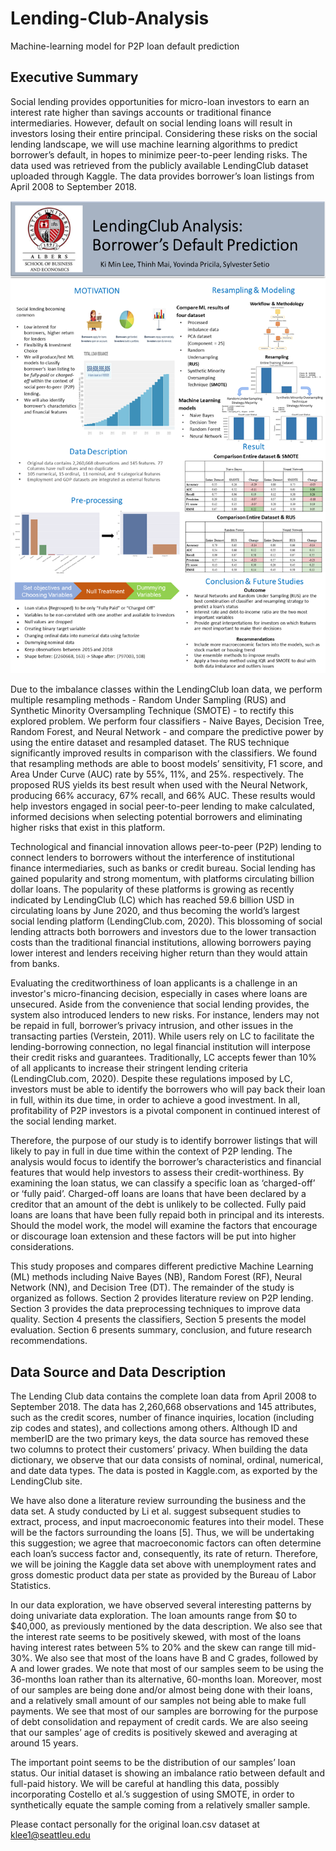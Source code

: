 # Lending-Club-Analysis
Machine-learning model for P2P loan default prediction
## Executive Summary
Social lending provides opportunities for micro-loan investors to earn an interest rate higher than savings accounts or traditional finance intermediaries. However, default on social lending loans will result in investors losing their entire principal. Considering these risks on the social lending landscape, we will use machine learning algorithms to predict borrower’s default, in hopes to minimize peer-to-peer lending risks. The data used was retrieved from the publicly available LendingClub dataset uploaded through Kaggle. The data provides borrower’s loan listings from April 2008 to September 2018. 

![](Slide1.PNG)

Due to the imbalance classes within the LendingClub loan data, we perform multiple resampling methods - Random Under Sampling (RUS) and Synthetic Minority Oversampling Technique (SMOTE) - to rectify this explored problem. We perform four classifiers - Naive Bayes, Decision Tree, Random Forest, and Neural Network - and compare the predictive power by using the entire dataset and resampled dataset. The RUS technique significantly improved results in comparison with the classifiers. We found that resampling methods are able to boost models’ sensitivity, F1 score, and Area Under Curve (AUC) rate by 55%, 11%, and 25%. respectively. The proposed RUS yields its best result when used with the Neural Network, producing 66% accuracy, 67% recall, and 66% AUC. These results would help investors engaged in social peer-to-peer lending to make calculated, informed decisions when selecting potential borrowers and eliminating higher risks that exist in this platform. 

Technological and financial innovation allows peer-to-peer (P2P) lending to connect lenders to borrowers without the interference of institutional finance intermediaries, such as banks or credit bureau. Social lending has gained popularity and strong momentum, with platforms circulating billion dollar loans. The popularity of these  platforms is growing as recently indicated by LendingClub (LC) which has reached 59.6 billion USD in circulating loans by June 2020, and thus becoming the world’s largest social lending platform (LendingClub.com, 2020). This blossoming of social lending attracts both borrowers and investors due to the lower transaction costs than the traditional financial institutions, allowing borrowers paying lower interest and lenders receiving higher return than they would attain from banks. 

Evaluating the creditworthiness of loan applicants is a challenge in an investor's micro-financing decision, especially in cases where loans are unsecured. Aside from the convenience that social lending provides, the system also introduced lenders to new risks. For instance, lenders may not be repaid in full, borrower’s privacy intrusion, and other issues in the transacting parties (Verstein, 2011). While users rely on LC to facilitate the lending-borrowing connection, no legal financial institution will interpose their credit risks and guarantees. Traditionally, LC accepts fewer than 10% of all applicants to increase their stringent lending criteria (LendingClub.com, 2020). Despite these regulations imposed by LC, investors must be able to identify the borrowers who will pay back their loan in full, within its due time, in order to achieve a good investment. In all, profitability of P2P investors is a pivotal component in continued interest of the social lending market. 

Therefore, the purpose of our study is to identify borrower listings that will likely to pay in full in due time within the context of P2P lending. The analysis would focus to identify the borrower’s characteristics and financial features that would help investors to assess their credit-worthiness. By examining the loan status, we can classify a specific loan as ‘charged-off’ or ‘fully paid’. Charged-off loans are loans that have been declared by a creditor that an amount of the debt is unlikely to be collected. Fully paid loans are loans that have been fully repaid both in principal and its interests. Should the model work, the model will examine the factors that encourage or discourage loan extension and these factors will be put into higher considerations. 

This study proposes and compares different predictive Machine Learning (ML) methods including Naive Bayes (NB), Random Forest (RF), Neural Network (NN), and Decision Tree (DT). The remainder of the study is organized as follows. Section 2 provides literature review on P2P lending. Section 3 provides the data preprocessing techniques to improve data quality. Section 4 presents the classifiers, Section 5 presents the model evaluation. Section 6 presents summary, conclusion, and future research recommendations. 

## Data Source and Data Description
The Lending Club data contains the complete loan data from April 2008 to September 2018. The data has 2,260,668 observations and 145 attributes, such as the credit scores, number of finance inquiries, location (including zip codes and states), and collections among others. Although ID and memberID are the two primary keys, the data source has removed these two columns to protect their customers’ privacy. When building the data dictionary, we observe that our data consists of nominal, ordinal, numerical, and date data types. The data is posted in Kaggle.com, as exported by the LendingClub site. 

We have also done a literature review surrounding the business and the data set. A study conducted by Li et al. suggest subsequent studies to extract, process, and input macroeconomic features into their model. These will be the factors surrounding the loans [5]. Thus, we will be undertaking this suggestion; we agree that macroeconomic factors can often determine each loan’s success factor and, consequently, its rate of return. Therefore, we will be joining the Kaggle data set above with unemployment rates and gross domestic product data per state as provided by the Bureau of Labor Statistics. 

In our data exploration, we have observed several interesting patterns by doing univariate data exploration. The loan amounts range from $0 to $40,000, as previously mentioned by the data description. We also see that the interest rate seems to be positively skewed, with most of the loans having interest rates between 5% to 20% and the skew can range till mid-30%. We also see that most of the loans have B and C grades, followed by A and lower grades. We note that most of our samples seem to be using the 36-months loan rather than its alternative, 60-months loan. Moreover, most of our samples are being done and/or almost being done with their loans, and a relatively small amount of our samples not being able to make full payments. We see that most of our samples are borrowing for the purpose of debt consolidation and repayment of credit cards. We are also seeing that our samples’ age of credits is positively skewed and averaging at around 15 years. 

The important point seems to be the distribution of our samples’ loan status. Our initial dataset is showing an imbalance ratio between default and full-paid history. We will be careful at handling this data, possibly incorporating Costello et al.’s suggestion of using SMOTE, in order to synthetically equate the sample coming from a relatively smaller sample. 


Please contact personally for the original loan.csv dataset at klee1@seattleu.edu 
